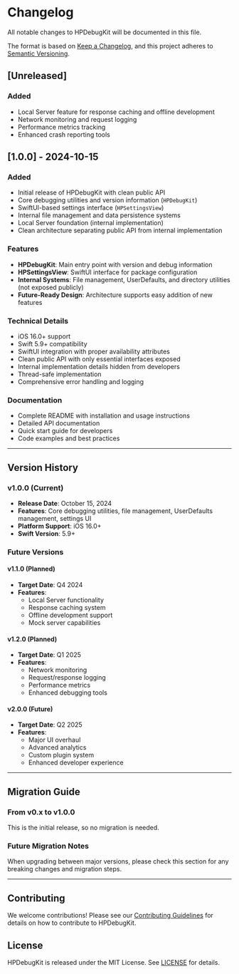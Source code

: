 # Changelog

All notable changes to HPDebugKit will be documented in this file.

The format is based on [Keep a Changelog](https://keepachangelog.com/en/1.0.0/),
and this project adheres to [Semantic Versioning](https://semver.org/spec/v2.0.0.html).

## [Unreleased]

### Added
- Local Server feature for response caching and offline development
- Network monitoring and request logging
- Performance metrics tracking
- Enhanced crash reporting tools

## [1.0.0] - 2024-10-15

### Added
- Initial release of HPDebugKit with clean public API
- Core debugging utilities and version information (`HPDebugKit`)
- SwiftUI-based settings interface (`HPSettingsView`)
- Internal file management and data persistence systems
- Local Server foundation (internal implementation)
- Clean architecture separating public API from internal implementation

### Features
- **HPDebugKit**: Main entry point with version and debug information
- **HPSettingsView**: SwiftUI interface for package configuration
- **Internal Systems**: File management, UserDefaults, and directory utilities (not exposed publicly)
- **Future-Ready Design**: Architecture supports easy addition of new features

### Technical Details
- iOS 16.0+ support
- Swift 5.9+ compatibility
- SwiftUI integration with proper availability attributes
- Clean public API with only essential interfaces exposed
- Internal implementation details hidden from developers
- Thread-safe implementation
- Comprehensive error handling and logging

### Documentation
- Complete README with installation and usage instructions
- Detailed API documentation
- Quick start guide for developers
- Code examples and best practices

---

## Version History

### v1.0.0 (Current)
- **Release Date**: October 15, 2024
- **Features**: Core debugging utilities, file management, UserDefaults management, settings UI
- **Platform Support**: iOS 16.0+
- **Swift Version**: 5.9+

### Future Versions

#### v1.1.0 (Planned)
- **Target Date**: Q4 2024
- **Features**: 
  - Local Server functionality
  - Response caching system
  - Offline development support
  - Mock server capabilities

#### v1.2.0 (Planned)
- **Target Date**: Q1 2025
- **Features**:
  - Network monitoring
  - Request/response logging
  - Performance metrics
  - Enhanced debugging tools

#### v2.0.0 (Future)
- **Target Date**: Q2 2025
- **Features**:
  - Major UI overhaul
  - Advanced analytics
  - Custom plugin system
  - Enhanced developer experience

---

## Migration Guide

### From v0.x to v1.0.0

This is the initial release, so no migration is needed.

### Future Migration Notes

When upgrading between major versions, please check this section for any breaking changes and migration steps.

---

## Contributing

We welcome contributions! Please see our [Contributing Guidelines](CONTRIBUTING.md) for details on how to contribute to HPDebugKit.

## License

HPDebugKit is released under the MIT License. See [LICENSE](LICENSE) for details.
